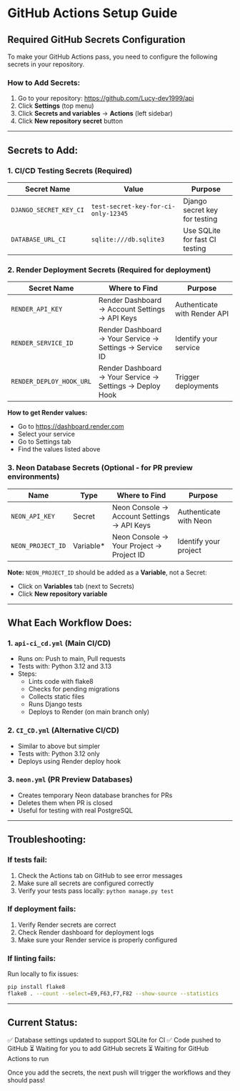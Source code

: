 # GitHub Actions Setup Guide

## Required GitHub Secrets Configuration

To make your GitHub Actions pass, you need to configure the following secrets in your repository.

### How to Add Secrets:

1. Go to your repository: https://github.com/Lucy-dev1999/api
2. Click **Settings** (top menu)
3. Click **Secrets and variables** → **Actions** (left sidebar)
4. Click **New repository secret** button

---

## Secrets to Add:

### 1. CI/CD Testing Secrets (Required)

| Secret Name | Value | Purpose |
|------------|-------|---------|
| `DJANGO_SECRET_KEY_CI` | `test-secret-key-for-ci-only-12345` | Django secret key for testing |
| `DATABASE_URL_CI` | `sqlite:///db.sqlite3` | Use SQLite for fast CI testing |

### 2. Render Deployment Secrets (Required for deployment)

| Secret Name | Where to Find | Purpose |
|------------|---------------|---------|
| `RENDER_API_KEY` | Render Dashboard → Account Settings → API Keys | Authenticate with Render API |
| `RENDER_SERVICE_ID` | Render Dashboard → Your Service → Settings → Service ID | Identify your service |
| `RENDER_DEPLOY_HOOK_URL` | Render Dashboard → Your Service → Settings → Deploy Hook | Trigger deployments |

**How to get Render values:**
- Go to https://dashboard.render.com
- Select your service
- Go to Settings tab
- Find the values listed above

### 3. Neon Database Secrets (Optional - for PR preview environments)

| Name | Type | Where to Find | Purpose |
|------|------|---------------|---------|
| `NEON_API_KEY` | Secret | Neon Console → Account Settings → API Keys | Authenticate with Neon |
| `NEON_PROJECT_ID` | Variable* | Neon Console → Your Project → Project ID | Identify your project |

**Note:** `NEON_PROJECT_ID` should be added as a **Variable**, not a Secret:
- Click on **Variables** tab (next to Secrets)
- Click **New repository variable**

---

## What Each Workflow Does:

### 1. `api-ci_cd.yml` (Main CI/CD)
- Runs on: Push to main, Pull requests
- Tests with: Python 3.12 and 3.13
- Steps:
  - Lints code with flake8
  - Checks for pending migrations
  - Collects static files
  - Runs Django tests
  - Deploys to Render (on main branch only)

### 2. `CI_CD.yml` (Alternative CI/CD)
- Similar to above but simpler
- Tests with: Python 3.12 only
- Deploys using Render deploy hook

### 3. `neon.yml` (PR Preview Databases)
- Creates temporary Neon database branches for PRs
- Deletes them when PR is closed
- Useful for testing with real PostgreSQL

---

## Troubleshooting:

### If tests fail:
1. Check the Actions tab on GitHub to see error messages
2. Make sure all secrets are configured correctly
3. Verify your tests pass locally: `python manage.py test`

### If deployment fails:
1. Verify Render secrets are correct
2. Check Render dashboard for deployment logs
3. Make sure your Render service is properly configured

### If linting fails:
Run locally to fix issues:
```bash
pip install flake8
flake8 . --count --select=E9,F63,F7,F82 --show-source --statistics
```

---

## Current Status:

✅ Database settings updated to support SQLite for CI
✅ Code pushed to GitHub
⏳ Waiting for you to add GitHub secrets
⏳ Waiting for GitHub Actions to run

Once you add the secrets, the next push will trigger the workflows and they should pass!

